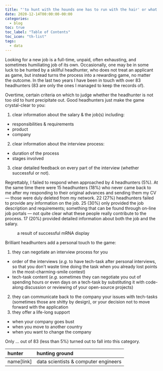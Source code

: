 ```yaml
---
title: "'to hunt with the hounds one has to run with the hair' or what makes a good headhunter"
date: 2020-12-14T00:00:00-00:00
categories:
  - blog
toc: true
toc_label: "Table of Contents"
toc_icon: "th-list"
tags:
  - data
---
```


Looking for a new job is a full-time, unpaid, often exhausting, and sometimes humiliating job of its own. Occasionally, one may be in some luck to be hunted by a skillful headhunter, who does not treat an applicant as game, but instead turns the process into a rewarding game, no matter the outcome. In the last two years I have been in touch with over 83 headhunters (83 are only the ones I managed to keep the records of).

Overtime, certain criteria on which to judge whether the headhunter is not too old to hunt precipitate out. Good headhunters just make the game crystal-clear to you:
1. clear information about the salary & the job(s) including:
* responsibilities & requirements
* product
* company

2. clear information about the interview process:
* duration of the process
* stages involved

3. clear detailed feedback on every part of the interview (whether successful or not).

Regrettably, I failed to respond when approached by 4 headhunters (5%). At the same time there were 15 headhunters (18%) who never came back to me after my responding to their original advances and sending them my CV — those were duly deleted from my network. 22 (27%) headhunters failed to provide any information on the job. 25 (30%) only provided the job description and requirements; something that can be found through on-line job portals — not quite clear what these people really contribute to the process. 17 (20%) provided detailed information about both the job and the salary.

<figure class="align-center">
  <img src="{{ site.url }}{{ site.baseurl }}/assets/images/headhunters_statistics.png" alt="">
  <figcaption>a result of successful mRNA display</figcaption>
</figure>

Brilliant headhunters add a personal touch to the game:
1. they can negotiate an interview process for you
* order of the interviews (*e.g.* to have tech-task after personal interviews, so that you don't waste time doing the task when you already lost points in the most-charming-smile contest)
* tech-task content (*e.g.* sometimes they can negotiate you out of spending hours or even days on a tech-task by substituting it with code-along discussion or reviewing of your open-source projects)
2. they can communicate back to the company your issues with tech-tasks (sometimes those are shitty by design), or your decision not to move forward with the application
3. they offer a life-long support
* when your company goes bust
* when you move to another country
* when you want to change the company

Only ... out of 83 (less than 5%) turned out to fall into this category.

|hunter|hunting ground|
|:--|:--|
|name[link]|data scientists & computer engineers|